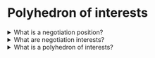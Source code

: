 # Polyhedron of interests

<details>
  <summary>What is a negotiation position?</summary>

A solution that the parties propose in the negotiations. As a rule, the position is announced at the very beginning of the meeting and this is what lies on the sufrace. It is easy to retreat from positions.

</details>

<details>
  <summary>What are negotiation interests?</summary>

Why the solution is proposed. Interests may not be voiced in negotiations. At the same time, the parties are often not ready to quickly give in on issues related to their true interests.

</details>

<details>
  <summary>What is a polyhedron of interests?</summary>

The polyhedron of interests is the author's development of Igor Ryzov. The development is based on a thorough analysis of interests, taking into account the desired position, the declared position and the red line. For building the polyhedron of interests need to build next five steps:

1. Interest search - Determine the main interest. Think about what additional interests you may have in solving a particular situation. All these interests will form the basis of the polyhedron.
2. Edge monetization - Value each facet according to the "currency" of primary interest. This will help you not to accept an unfavorable offer for you.
3. Development of the desired position - In this step, strart from the main interest. Think about what value of the main interest would suit you completely. Next decide how important each additional interest will be to you in this case.
4. Redline Definition - Determine the minimum value of the main benefit, less than which your interests are violated. Typically, this is the current state of your interests.
5. Construction of the declared position - Determine the value of the main interest, which will be the start in the negotiations.

</details>

